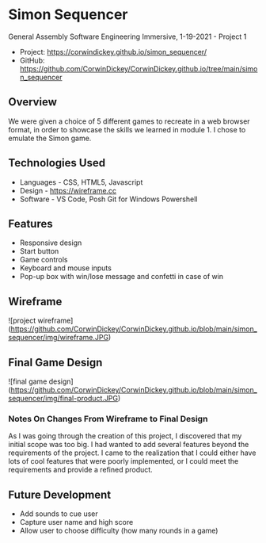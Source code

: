 # Simon Sequencer
General Assembly Software Engineering Immersive, 1-19-2021 - Project 1
* Project: https://corwindickey.github.io/simon_sequencer/
* GitHub: https://github.com/CorwinDickey/CorwinDickey.github.io/tree/main/simon_sequencer

## Overview
We were given a choice of 5 different games to recreate in a web browser format, in order to showcase the skills we learned in module 1. I chose to emulate the Simon game.

## Technologies Used
* Languages - CSS, HTML5, Javascript
* Design - https://wireframe.cc
* Software - VS Code, Posh Git for Windows Powershell

## Features
* Responsive design
* Start button
* Game controls
* Keyboard and mouse inputs
* Pop-up box with win/lose message and confetti in case of win

## Wireframe
![project wireframe] (https://github.com/CorwinDickey/CorwinDickey.github.io/blob/main/simon_sequencer/img/wireframe.JPG)

## Final Game Design
![final game design] (https://github.com/CorwinDickey/CorwinDickey.github.io/blob/main/simon_sequencer/img/final-product.JPG)

### Notes On Changes From Wireframe to Final Design
As I was going through the creation of this project, I discovered that my initial scope was too big. I had wanted to add several features beyond the requirements of the project. I came to the realization that I could either have lots of cool features that were poorly implemented, or I could meet the requirements and provide a refined product.

## Future Development
* Add sounds to cue user
* Capture user name and high score
* Allow user to choose difficulty (how many rounds in a game)